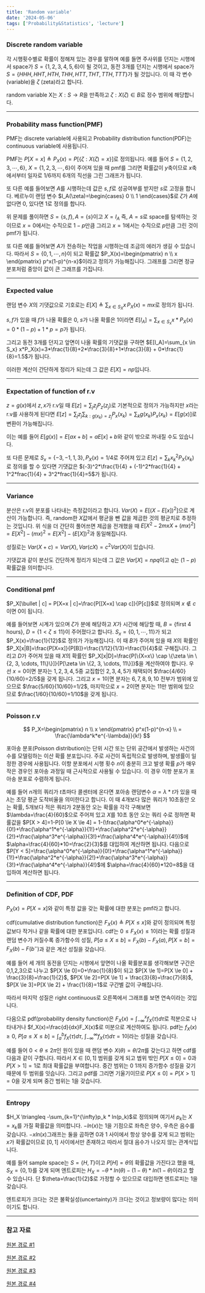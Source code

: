 ```yaml
---
title: 'Random variable'
date: '2024-05-06'
tags: ['Probability&Statistics', 'lecture']
---
```


### Discrete random variable

각 시행횟수별로 확률이 정해져 있는 경우를 말하며 예를 들면 주사위를 던지는 시행에서 space가 $S=\{1, 2, 3, 4, 5, 6\}$이 될 것이고, 동전 3개를 던지는 시행에서 space가 $S=\{HHH, HHT, HTH, THH, HTT, THT, TTH, TTT\}$가 될 것입니다. 이 때 각 변수(variable)을 $\zeta$ (zeta)라고 합니다.

random variable X는 $X : S \rightarrow R$을 만족하고 $\zeta : X(\zeta) \in B$로 정수 범위에 해당합니다.

---

### Probability mass function(PMF)

PMF는 discrete variable에 사용되고 Probability distribution function(PDF)는 continuous variable에 사용됩니다.

PMF는 $P[X=x] \triangleq P_X(x)=P[\{\zeta : X(\zeta)=x\}]$로 정의됩니다. 예를 들어 $S=\{1, 2, 3, \cdots, 6\}$, $X=\{1, 2, 3, \cdots, 6\}$이 주어져 있을 때 pmf를 그리면 확률값이 $y$축이므로 $x$축에서부터 일자로 1/6까지 6개의 직선을 그린 그래프가 됩니다.

또 다른 예를 들어보면 $A$를 시행하는데 값은 $s,f$로 성공여부를 받지만 $s$로 고정을 합니다. 베르누이 랜덤 변수 $I_A(\zeta)=\begin{cases} 0 \\ 1 \end{cases}$로 $\zeta$가 $A$에 없다면 0, 있다면 1로 정의를 합니다.

위 문제를 풀이하면 $S=\{s,f\}, A=\{s\}$이고 $X=I_A$ 즉, $A=s$로 space를 탐색하는 것이므로 $x=0$에서는 수직으로 $1-p$만큼 그리고 $x=1$에서는 수직으로 $p$만큼 그린 것이 pmf가 됩니다.

또 다른 예를 들어보면 $A$가 전송하는 작업을 시행하는데 조금의 에러가 생길 수 있습니다. 따라서 $S=\{0, 1, \cdots, n\}$이 되고 확률값 $P_X(x)=\begin{pmatrix} n \\ x \end{pmatrix} p^x(1-p)^{n-x}$이라고 정의가 가능해집니다. 그래프를 그리면 정규분포처럼 중앙이 값이 큰 그래프를 가집니다.

---

### Expected value

랜덤 변수 $X$의 기댓값으로 기호로는 $E[X] \triangleq \sum_{x \in S_X} x \, P_X(x)=mx$로 정의가 됩니다.

$s,f$가 있을 때 $f$가 나올 확률은 0, $s$가 나올 확률은 1이라면 $E[I_A]=\sum_{x \in S_x} x*P_X(x)=0*(1-p)+1*p=p$가 됩니다.

그리고 동전 3개를 던지고 앞면이 나올 확률의 기댓값을 구하면 $E[I_A]=\sum_{x \in S_x} x*P_X(x)=3*\frac{1}{8}+2*\frac{3}{8}+1*\frac{3}{8} + 0*\frac{1}{8}=1.5$가 됩니다.

이러한 계산이 간단하게 정리가 되는데 그 값은 $E[X]=np$입니다.

---

### Expectation of function of r.v

$z = g(x)$에서 $z, x$가 r.v일 때 $E[z]=\sum_j z_j P_z(z_j)$로 기본적으로 정의가 가능하지만 $x$라는 r.v를 사용하게 된다면 $E[z]=\sum_j z_j \sum_{k:g(x_k)=z_j} P_x(x_k)=\sum_k g(x_k)P_x(x_k)=E[g(x)]$로 변환이 가능해집니다.

이는 예를 들어 $E[g(x)]=E[ax+b]=aE[x]+b$와 같이 밖으로 꺼내질 수도 있습니다.

또 다른 문제로 $S_x=\{-3, -1, 1, 3\}, P_X(x)=1/4$로 주어져 있고 $E[z]=\sum_k x_k^2 P_X(x_k)$로 정의를 할 수 있다면 기댓값은 $(-3)^2*\frac{1}{4} + (-1)^2*frac{1}{4} + 1^2*frac{1}{4} + 3^2*frac{1}{4}=5$가 됩니다.

---

### Variance

분산은 r.v의 분포를 나타내는 측정값이라고 합니다. $Var(X)=E[(X-E[x])^2]$으로 계산이 가능합니다. 즉, random한 $X$값에서 평균을 뺀 값을 제곱한 것의 평균치로 추정하는 것입니다. 위 식을 더 간단히 풀어쓰면 제곱을 전개했을 때 $E[X^2-2mxX+(mx)^2]=E[X^2]-(mx)^2=E[X^2]-(E[X])^2$과 동일해집니다.

성질로는 $Var(X+c)=Var(X), Var(cX)=c^2Var(X)$이 있습니다.

기댓값과 같이 분산도 간단하게 정리가 되는데 그 값은 $Var[X]=npq$이고 $q$는 $(1-p)$ 확률값을 의미합니다.

---

### Conditional pmf

$P_X[\bullet | c] = P[X=x | c]=\frac{P[[X=x] \cap c]}{P[c]}$로 정의되며 $x \notin c$이면 0이 됩니다.

예를 들어보면 시계가 있으며 $\zeta$가 분에 해당하고 $X$가 시간에 해당할 때, $B=\{\text{first 4 hours}\}$, $D=\{1 < \zeta \le 11\}$이 주어졌다고 합니다. $S_x=\{0, 1, \cdots, 11\}$가 되고 $P_X(x)=\frac{1}{12}$로 정의가 가능해집니다. 이 때 $B$가 주어져 있을 때 $X$의 확률인 $P_X[x|B]=\frac{P[X=x]}{P[B]}=\frac{1/12}{1/3}=\frac{1}{4}$로 구해집니다. 그리고 $D$가 주어져 있을 때 $X$의 확률인 $P_X[x|D]=\frac{P[\{X=x\} \cap \{\zeta \in \{2, 3, \cdots, 11\}\}]}{P[\zeta \in \{2, 3, \cdots, 11\}]}$을 계산하여야 합니다. 우선 $x=0$이면 분자는 $1,2,3,4,5$중 교집합인 $2,3,4,5$가 채택되어 $\frac{4/60}{10/60}=2/5$을 갖게 됩니다. 그리고 $x=1$이면 분자는 $6,7,8,9,10$ 전부가 범위에 있으므로 $\frac{5/60}{10/60}=1/2$, 마지막으로 $x=2$이면 분자는 $11$만 범위에 있으므로 $\frac{1/60}{10/60}=1/10$을 갖게 됩니다.

---

### Poisson r.v

$$
P_X=\begin{pmatrix} 
n \\ x 
\end{pmatrix}
p^x(1-p)^{n-x} \\
= \frac{\lambda^k*e^{-\lambda}}{k!}
$$

포아송 분포(Poisson distribution)는 단위 시간 또는 단위 공간에서 발생하는 사건의 수를 모델링하는 이산 확률 분포입니다. 주로 사건이 독립적으로 발생하며, 발생률이 일정한 경우에 사용됩니다. 이항 분포에서 시행 횟수 $n$이 충분히 크고 발생 확률 $p$가 매우 작은 경우인 포아송 과정일 때 근사적으로 사용될 수 있습니다. 이 경우 이항 분포가 포아송 분포로 수렴하게 됩니다.

예를 들어 $n$개의 쿼리가 $t$초마다 콜센터에 온다면 포아송 랜덤변수 $\alpha=\lambda * t$가 있을 때 $\lambda$는 초당 평균 도착비율을 의미한다고 합니다. 이 때 4개보다 많은 쿼리가 10초동안 오는 확률, 5개보다 적은 쿼리가 2분동안 오는 확률을 각각 구해보면 $\lambda=\frac{4}{60}$으로 주어져 있고 $X$를 10초 동안 오는 쿼리 수로 정하면 확률값을 $P[X > 4]=1-P[0 \le X \le 4] = 1-(\frac{\alpha^0*e^{-\alpha}}{0!}+\frac{\alpha^1*e^{-\alpha}}{1!}+\frac{\alpha^2*e^{-\alpha}}{2!}+\frac{\alpha^3*e^{-\alpha}}{3!}+\frac{\alpha^4*e^{-\alpha}}{4!})$에 $\alpha=\frac{4}{60}*10=\frac{2}{3}$를 대입하여 계산하면 됩니다. 다음으로 $P[Y < 5]=\frac{\alpha^0*e^{-\alpha}}{0!}+\frac{\alpha^1*e^{-\alpha}}{1!}+\frac{\alpha^2*e^{-\alpha}}{2!}+\frac{\alpha^3*e^{-\alpha}}{3!}+\frac{\alpha^4*e^{-\alpha}}{4!}$에 $\alpha=\frac{4}{60}*120=8$을 대입하여 계산하면 됩니다.

---

### Definition of CDF, PDF

$P_X(x)=P[X=x]$와 같이 특정 값을 갖는 확률에 대한 분포는 pmf라고 합니다.

cdf(cumulative distribution function)은 $F_X(x) \triangleq P[X \le x]$와 같이 정의되며 특정 값보다 작거나 같을 확률에 대한 분포입니다. cdf는 $0 \le F_X(x) \le 1$이라는 확률 성질과 랜덤 변수가 커질수록 증가함수의 성질, $P[a \le X \le b]=F_X(b)-F_X(a), P[X=b]=F_X(b)-F(b^-)$과 같은 계산 성질을 갖습니다.

예를 들어 세 개의 동전을 던지는 시행에서 앞면이 나올 확률분포를 생각해보면 구간은 0,1,2,3으로 나누고 $P[X \le 0]=0+\frac{1}{8}$이 되고 $P[X \le 1]=P[X \le 0] + \frac{3}{8}=\frac{1}{2}$, $P[X \le 2]=P[X \le 1] + \frac{3}{8}=\frac{7}{8}$, $P[X \le 3]=P[X \le 2] + \frac{1}{8}=1$로 구간별 값이 구해집니다.

따라서 마지막 성질은 right continuous로 오른쪽에서 그래프를 보면 연속이라는 것입니다.

다음으로 pdf(probability density function)은 $F_X(x)=\int_{-\infty}^{x} f_X(\tau)d\tau$로 적분으로 나타내거나 $f_X(x)=\frac{d}{dx}F_X(x)$로 미분으로 계산하여도 됩니다. pdf는 $f_X(x) \ge 0$, $P[a \le X \le b]=\int_{a}^{b}f_X(\tau)d\tau$, $\int_{-\infty}^{\infty}f_X(\tau)d\tau=1$이라는 성질을 갖습니다.

예를 들어 $0 < \theta \le 2\pi$인 원이 있을 때 랜덤 변수 $X(\theta)=\theta/2\pi$를 갖는다고 하면 cdf를 다음과 같이 구합니다. 따라서 $X \in [0, 1]$ 범위를 갖게 되고 범위 밖인 $P[X \le 0]=0$과 $P[X > 1]=1$로 최대 확률값을 부여합니다. 중간 범위는 $0~1$까지 증가함수 성질을 갖기 때문에 두 범위를 잇습니다. 그리고 pdf를 그리면 기울기이므로 $P[X \le 0]=P[X > 1]=0$을 갖게 되며 중간 범위는 $1$을 갖습니다.

---

### Entropy

$H_X \triangleq -\sum_{k=1}^{\infty}p_k * ln(p_k)$로 정의되며 여기서 $p_k$는 $X=x_k$를 가질 확률값을 의미합니다. $-ln(x)$는 1을 기점으로 좌측은 양수, 우측은 음수를 갖습니다. $-xln(x)$그래프는 둘을 곱하면 0과 1 사이에서 항상 양수를 갖게 되고 범위는 $x$가 확률값이므로 $[0,1]$ 사이에서만 존재하고 따라서 절대 음수가 나오지 않는 관계식입니다.

예를 들어 sample space는 $S=\{H, T\}$이고 $P[H]=\theta$의 확률값을 가진다고 했을 때, $S_X=\{0, 1\}$를 갖게 되며 엔트로피는 $H_X=-\theta*ln(\theta)-(1-\theta)*ln(1-\theta)$이라고 할 수 있습니다. 단 $\theta=\frac{1}{2}$로 가정할 수 있으므로 대입하면 엔트로피는 1을 갖습니다.

엔트로피가 크다는 것은 불확실성(uncertainty)가 크다는 것이고 정보량이 많다는 의미이기도 합니다.

---

### 참고 자료

[원본 경로 #1](https://www.youtube.com/watch?v=RbSVWHbu7c0&list=PL48-12jNeoLp-yn6k8bRTVdyYyJkALSvu&index=4)

[원본 경로 #2](https://www.youtube.com/watch?v=w8nXVk0rzKI&list=PL48-12jNeoLp-yn6k8bRTVdyYyJkALSvu&index=5)

[원본 경로 #3](https://www.youtube.com/watch?v=qD4EFFSYYec&list=PL48-12jNeoLp-yn6k8bRTVdyYyJkALSvu&index=6)

[원본 경로 #4](https://www.youtube.com/watch?v=n8K9QJVY_4Q&list=PL48-12jNeoLp-yn6k8bRTVdyYyJkALSvu&index=7)




